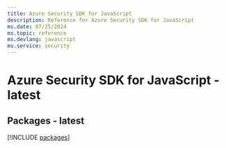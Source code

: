 ```yaml
---
title: Azure Security SDK for JavaScript
description: Reference for Azure Security SDK for JavaScript
ms.date: 07/25/2024
ms.topic: reference
ms.devlang: javascript
ms.service: security
---
```

# Azure Security SDK for JavaScript - latest
## Packages - latest
[!INCLUDE [packages](security-index.md)]